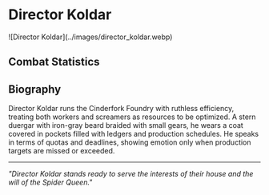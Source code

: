 # Director Koldar

<link rel="stylesheet" href="../../drow_theme.css">
![Director Koldar](../images/director_koldar.webp)

## Combat Statistics

<div id="koldar-statblock"></div>

<script>
// Wait for page load to ensure all scripts are available
document.addEventListener('DOMContentLoaded', function() {
  setTimeout(function() {
    // Load statblock from JSON file
    loadJsonStatblock('../json/director_koldar.json', 'koldar-statblock');
  }, 100);
});
</script>
## Biography

Director Koldar runs the Cinderfork Foundry with ruthless efficiency, treating both workers and screamers as resources to be optimized. A stern duergar with iron-gray beard braided with small gears, he wears a coat covered in pockets filled with ledgers and production schedules. He speaks in terms of quotas and deadlines, showing emotion only when production targets are missed or exceeded.

---

*"Director Koldar stands ready to serve the interests of their house and the will of the Spider Queen."*
